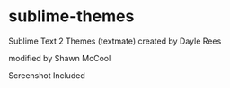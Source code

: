 sublime-themes
==============

Sublime Text 2 Themes (textmate) created by Dayle Rees

modified by Shawn McCool

Screenshot Included